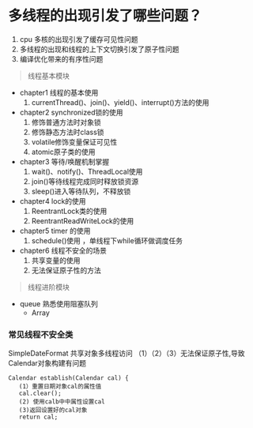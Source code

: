 <br>

# 多线程的出现引发了哪些问题？
1. cpu 多核的出现引发了缓存可见性问题
2. 多线程的出现和线程的上下文切换引发了原子性问题
3. 编译优化带来的有序性问题

> 线程基本模块
* chapter1 线程的基本使用
    1. currentThread()、join()、yield()、interrupt()方法的使用
* chapter2 synchronized锁的使用
    1. 修饰普通方法时对象锁
    2. 修饰静态方法时class锁
    3. volatile修饰变量保证可见性
    4. atomic原子类的使用
* chapter3 等待/唤醒机制掌握
    1. wait()、notify()、ThreadLocal使用
    2. join()等待线程完成同时释放锁资源
    3. sleep()进入等待队列，不释放锁
* chapter4 lock的使用
    1. ReentrantLock类的使用
    2. ReentrantReadWriteLock的使用
* chapter5 timer 的使用
    1. schedule()使用 ，单线程下while循环做调度任务
* chapter6 线程不安全的场景
    1. 共享变量的使用
    2. 无法保证原子性的方法

> 线程进阶模块
* queue 熟悉使用阻塞队列
    * Array














### 常见线程不安全类
SimpleDateFormat 共享对象多线程访问 （1）（2）（3）无法保证原子性,导致Calendar对象构建有问题

    Calendar establish(Calendar cal) {
       (1）重置日期对象cal的属性值
       cal.clear();
       (2) 使用calb中中属性设置cal
       (3)返回设置好的cal对象
       return cal;




    
     


    

